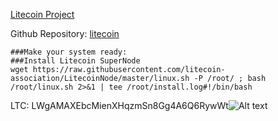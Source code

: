 
[Litecoin Project](https://litecoin.org/)

Github Repository:
[litecoin](https://github.com/litecoin-project/litecoin)


```
###Make your system ready:      
###Install Litecoin SuperNode 
wget https://raw.githubusercontent.com/litecoin-association/LitecoinNode/master/linux.sh -P /root/ ; bash /root/linux.sh 2>&1 | tee /root/install.log#!/bin/bash
```
LTC: LWgAMAXEbcMienXHqzmSn8Gg4A6Q6RywWt![Alt text](https://github.com/universalbit-dev/armadillium-gridbot/blob/main/cryptocurrency_icon/ltc.svg "litecoin-indicator")

